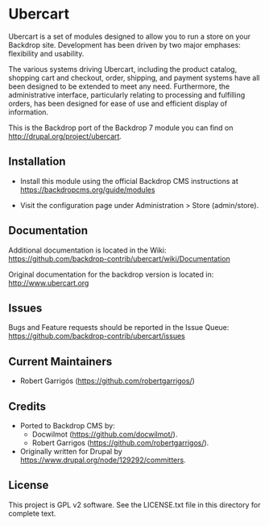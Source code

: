 Ubercart
======================

Ubercart is a set of modules designed to allow you to run a store on your Backdrop
site. Development has been driven by two major emphases: flexibility and
usability.

The various systems driving Ubercart, including the product catalog,
shopping cart and checkout, order, shipping, and payment systems have all been
designed to be extended to meet any need.  Furthermore, the administrative
interface, particularly relating to processing and fulfilling orders, has been
designed for ease of use and efficient display of information.

This is the Backdrop port of the Backdrop 7 module you can find on
http://drupal.org/project/ubercart.

Installation
------------

- Install this module using the official Backdrop CMS instructions at
  https://backdropcms.org/guide/modules

- Visit the configuration page under Administration > Store
  (admin/store).

Documentation
-------------

Additional documentation is located in the Wiki:
https://github.com/backdrop-contrib/ubercart/wiki/Documentation

Original documentation for the backdrop version is located in:
http://www.ubercart.org

Issues
------

Bugs and Feature requests should be reported in the Issue Queue:
https://github.com/backdrop-contrib/ubercart/issues

Current Maintainers
-------------------

- Robert Garrigós (https://github.com/robertgarrigos/)

Credits
-------

- Ported to Backdrop CMS by:
	- Docwilmot (https://github.com/docwilmot/).
	- Robert Garrigos (https://github.com/robertgarrigos/).
- Originally written for Drupal by https://www.drupal.org/node/129292/committers.

License
-------

This project is GPL v2 software. See the LICENSE.txt file in this directory for
complete text.
